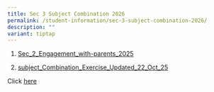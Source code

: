 ```yaml
---
title: Sec 3 Subject Combination 2026
permalink: /student-information/sec-3-subject-combination-2026/
description: ""
variant: tiptap
---
```

<ol data-tight="true" class="tight">
<li>
<p><a href="/files/Sec_2_Engagement_with_Parents_2025.pdf" rel="noopener nofollow" target="_blank">Sec_2_Engagement_with-parents_2025</a>
</p>
</li>
<li>
<p><a href="/files/Subejct_Combination_Exercise__Updated_22_Oct_25_.pdf" rel="noopener nofollow" target="_blank">subject_Combination_Exercise_Updated_22_Oct_25</a>
</p>
</li>
</ol>
<p></p>
<p>Click <a href="https://go.gov.sg/sec3subjectombinationexresultrelease2025" rel="noopener nofollow" target="_blank">here</a>
</p>